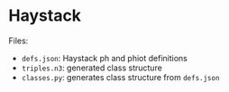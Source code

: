 # Haystack

Files:

- `defs.json`: Haystack ph and phiot definitions
- `triples.n3`: generated class structure
- `classes.py`: generates class structure from `defs.json`
